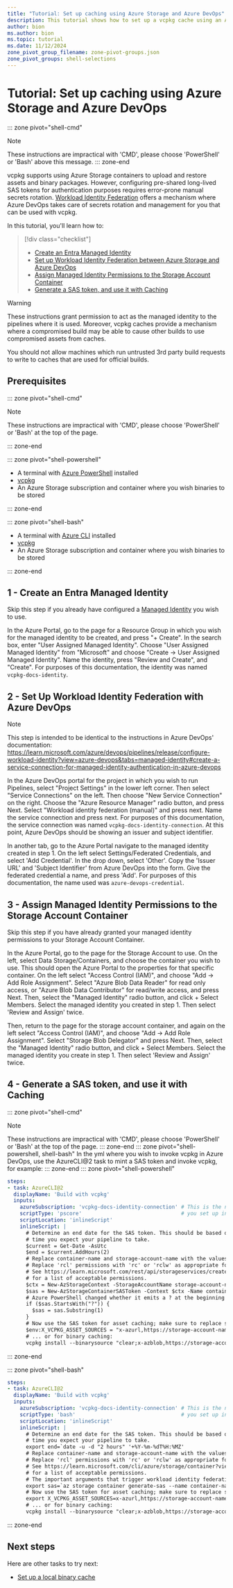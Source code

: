 ```yaml
---
title: "Tutorial: Set up caching using Azure Storage and Azure DevOps"
description: This tutorial shows how to set up a vcpkg cache using an Azure Storage account authenticated using Workload Identity Federation.
author: bion
ms.author: bion
ms.topic: tutorial
ms.date: 11/12/2024
zone_pivot_group_filename: zone-pivot-groups.json
zone_pivot_groups: shell-selections
---
```


# Tutorial: Set up caching using Azure Storage and Azure DevOps

::: zone pivot="shell-cmd"
>[!NOTE]
> These instructions are impractical with 'CMD', please choose 'PowerShell' or 'Bash' above this message.
::: zone-end

vcpkg supports using Azure Storage containers to upload and restore assets and binary packages. However,
configuring pre-shared long-lived SAS tokens for authentication purposes requires error-prone
manual secrets rotation. [Workload Identity Federation](/entra/workload-id/workload-identity-federation)
offers a mechanism where Azure DevOps takes care of secrets rotation and management for you
that can be used with vcpkg.

In this tutorial, you'll learn how to:

> [!div class="checklist"]
>
> * [Create an Entra Managed Identity](#1---create-an-entra-managed-identity)
> * [Set up Workload Identity Federation between Azure Storage and Azure DevOps](#2---set-up-workload-identity-federation-with-azure-devops)
> * [Assign Managed Identity Permissions to the Storage Account Container](#3---assign-managed-identity-permissions-to-the-storage-account-container)
> * [Generate a SAS token, and use it with Caching](#4---generate-a-sas-token-and-use-it-with-caching)

> [!WARNING]
> These instructions grant permission to act as the managed identity to the pipelines where it is
> used. Moreover, vcpkg caches provide a mechanism where a compromised build may be able to cause
> other builds to use compromised assets from caches.
>
> You should not allow machines which run untrusted 3rd party build requests to write to caches
> that are used for official builds.

## Prerequisites

::: zone pivot="shell-cmd"

>[!NOTE]
> These instructions are impractical with 'CMD', please choose 'PowerShell' or 'Bash' at the top
> of the page.

::: zone-end

::: zone pivot="shell-powershell"

* A terminal with [Azure PowerShell](/powershell/azure/install-azps-windows) installed
* [vcpkg](../get_started/get-started.md#1---set-up-vcpkg)
* An Azure Storage subscription and container where you wish binaries to be stored

::: zone-end

::: zone pivot="shell-bash"

* A terminal with [Azure CLI](/cli/azure/install-azure-cli-windows) installed
* [vcpkg](../get_started/get-started.md#1---set-up-vcpkg)
* An Azure Storage subscription and container where you wish binaries to be stored

::: zone-end

## 1 - Create an Entra Managed Identity

Skip this step if you already have configured a
[Managed Identity](/entra/identity/managed-identities-azure-resources/overview) you wish to use.

In the Azure Portal, go to the page for a Resource Group in which you wish for the managed identity
to be created, and press "+ Create". In the search box, enter "User Assigned Managed Identity".
Choose "User Assigned Managed Identity" from "Microsoft" and choose "Create ->
User Assigned Managed Identity". Name the identity, press "Review and Create", and "Create". For
purposes of this documentation, the identity was named `vcpkg-docs-identity`.

## 2 - Set Up Workload Identity Federation with Azure DevOps

>[!NOTE]
> This step is intended to be identical to the instructions in Azure DevOps' documentation:
> https://learn.microsoft.com/azure/devops/pipelines/release/configure-workload-identity?view=azure-devops&tabs=managed-identity#create-a-service-connection-for-managed-identity-authentication-in-azure-devops

In the Azure DevOps portal for the project in which you wish to run Pipelines, select
"Project Settings" in the lower left corner. Then select "Service Connections" on the left.
Then choose "New Service Connection" on the right. Choose the "Azure Resource Manager" radio button,
and press Next. Select "Workload identity federation (manual)" and press next. Name the
service connection and press next. For purposes of this documentation, the service connection was
named `vcpkg-docs-identity-connection`. At this point, Azure DevOps should be showing an issuer
and subject identifier.

In another tab, go to the Azure Portal navigate to the managed identity created in step 1. On the
left select Settings/Federated Credentials, and select 'Add Credential'. In the drop down, select
'Other'. Copy the 'Issuer URL' and 'Subject Identifier' from Azure DevOps into the form. Give the
federated credential a name, and press 'Add'. For purposes of this documentation, the name used was
`azure-devops-credential`.

## 3 - Assign Managed Identity Permissions to the Storage Account Container

Skip this step if you have already granted your managed identity permissions to your Storage Account
Container.

In the Azure Portal, go to the page for the Storage Account to use. On the left, select
Data Storage/Containers, and choose the container you wish to use. This should open the Azure Portal
to the properties for that specific container. On the left select "Access Control (IAM)", and choose
"Add -> Add Role Assignment". Select "Azure Blob Data Reader" for read only access, or
"Azure Blob Data Contributor" for read/write access, and press Next. Then, select the
"Managed Identity" radio button, and click + Select Members. Select the managed identity you created
in step 1. Then select 'Review and Assign' twice.

Then, return to the page for the storage account container, and again on the left select
"Access Control (IAM)", and choose "Add -> Add Role Assignment". Select "Storage Blob Delegator" and
press Next. Then, select the "Managed Identity" radio button, and click + Select Members. Select the
managed identity you create in step 1. Then select 'Review and Assign' twice.

## 4 - Generate a SAS token, and use it with Caching

::: zone pivot="shell-cmd"
>[!NOTE]
> These instructions are impractical with 'CMD', please choose 'PowerShell' or 'Bash' at the top
> of the page.
::: zone-end
::: zone pivot="shell-powershell, shell-bash"
In the yml where you wish to invoke vcpkg in Azure DevOps, use the AzureCLI@2 task to mint a SAS
token and invoke vcpkg, for example:
::: zone-end
::: zone pivot="shell-powershell"
```yaml
steps:
- task: AzureCLI@2
  displayName: 'Build with vcpkg'
  inputs:
    azureSubscription: 'vcpkg-docs-identity-connection' # This is the name of the service connection
    scriptType: 'pscore'                                # you set up in Step 2.
    scriptLocation: 'inlineScript'
    inlineScript: |
      # Determine an end date for the SAS token. This should be based on the maximum length of
      # time you expect your pipeline to take.
      $current = Get-Date -AsUtc
      $end = $current.AddHours(2)
      # Replace container-name and storage-account-name with the values from step 3.
      # Replace 'rcl' permissions with 'rc' or 'rclw' as appropriate for the permissions you wish to use.
      # See https://learn.microsoft.com/rest/api/storageservices/create-service-sas#permissions-for-a-directory-container-or-blob
      # for a list of acceptable permissions.
      $ctx = New-AzStorageContext -StorageAccountName storage-account-name -UseConnectedAccount
      $sas = New-AzStorageContainerSASToken -Context $ctx -Name container-name -Permission rclw -ExpiryTime $end
      # Azure PowerShell changed whether it emits a ? at the beginning of the SAS token in different versions:
      if ($sas.StartsWith("?")) {
        $sas = sas.Substring(1)
      }
      # Now use the SAS token for asset caching; make sure to replace storage-account-name and container-name again:
      $env:X_VCPKG_ASSET_SOURCES = "x-azurl,https://storage-account-name.blob.core.windows.net/container-name,$sas,readwrite"
      # ... or for binary caching:
      vcpkg install --binarysource "clear;x-azblob,https://storage-account-name.blob.core.windows.net/container-name,$sas,readwrite"
```
::: zone-end

::: zone pivot="shell-bash"
```yaml
steps:
- task: AzureCLI@2
  displayName: 'Build with vcpkg'
  inputs:
    azureSubscription: 'vcpkg-docs-identity-connection' # This is the name of the service connection
    scriptType: 'bash'                                  # you set up in Step 2.
    scriptLocation: 'inlineScript'
    inlineScript: |
      # Determine an end date for the SAS token. This should be based on the maximum length of
      # time you expect your pipeline to take.
      export end=`date -u -d "2 hours" '+%Y-%m-%dT%H:%MZ'
      # Replace container-name and storage-account-name with the values from step 3.
      # Replace 'rcl' permissions with 'rc' or 'rclw' as appropriate for the permissions you wish to use.
      # See https://learn.microsoft.com/cli/azure/storage/container?view=azure-cli-latest#az-storage-container-generate-sas-optional-parameters
      # for a list of acceptable permissions.
      # The important arguments that trigger workload identity federation here are '--as-user' and '--auth-mode login'
      export sas=`az storage container generate-sas --name container-name --account-name storage-account-name --as-user --auth-mode login --https-only --permissions rclw --expiry $end -o tsv`
      # Now use the SAS token for asset caching; make sure to replace storage-account-name and container-name again:
      export X_VCPKG_ASSET_SOURCES=x-azurl,https://storage-account-name.blob.core.windows.net/container-name,$sas,readwrite
      # ... or for binary caching:
      vcpkg install --binarysource "clear;x-azblob,https://storage-account-name.blob.core.windows.net/container-name,$sas,readwrite"
```
::: zone-end

## Next steps

Here are other tasks to try next:

* [Set up a local binary cache](binary-caching-local.md)
